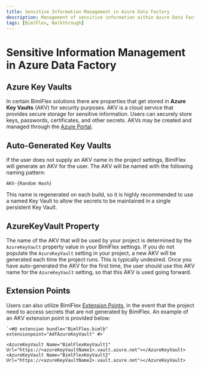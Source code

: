 ```yaml
---
title: Sensitive Information Management in Azure Data Factory
description: Management of sensitive information within Azure Data Factory Key Vaults and Extension Points 
tags: [BimlFlex, Walkthrough]
---
```

# Sensitive Information Management in Azure Data Factory

## Azure Key Vaults

In certain BimlFlex solutions there are properties that get stored in **Azure Key Vaults** (AKV) for security purposes. AKV is a cloud service that provides secure storage for sensitive information. Users can securely store keys, passwords, certificates, and other secrets. AKVs may be created and managed through the [Azure Portal](https://portal.azure.com).

## Auto-Generated Key Vaults

If the user does not supply an AKV name in the project settings, BimlFlex will generate an AKV for the user. The AKV will be named with the following naming pattern:

`AKV-{Random Hash}`

This name is regenerated on each build, so it is highly recommended to use a named Key Vault to allow the secrets to be maintained in a single persistent Key Vault.

## AzureKeyVault Property

The name of the AKV that will be used by your project is determined by the `AzureKeyVault` property value in your BimlFlex settings. If you do not populate the `AzureKeyVault` setting in your project, a new AKV will be generated each time the project runs. This is typically undesired. Once you have auto-generated the AKV for the first time, the user should use this AKV name for the `AzureKeyVault` setting, so that this AKV is used going forward.

## Extension Points

Users can also utilize BimlFlex [Extension Points](bimlflex-concepts-extension-points), in the event that the project need to access secrets that are not generated by BimlFlex. An example of an AKV extension point is provided below:

```biml
`<#@ extension bundle="BimlFlex.bimlb" extensionpoint="AdfAzureKeyVault" #>`

<AzureKeyVault Name="BimlFlexKeyVault1" Url="https://<azureKeyVaultName1>.vault.azure.net"></AzureKeyVault>
<AzureKeyVault Name="BimlFlexKeyVault2" Url="https://<azureKeyVaultName2>.vault.azure.net"></AzureKeyVault>
```
